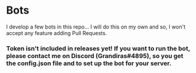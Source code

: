 # Bots

I develop a few bots in this repo... I will do this on my own and so, I won't accept any feature adding Pull Requests.


### Token isn't included in releases yet! If you want to run the bot, please contact me on Discord (Grandiras#4895), so you get the config.json file and to set up the bot for your server.
